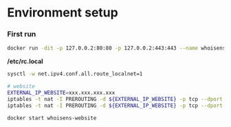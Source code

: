 # Environment setup


### First run

```bash
docker run -dit -p 127.0.0.2:80:80 -p 127.0.0.2:443:443 --name whoisens-website whoisens-website
```


**/etc/rc.local**

```bash
sysctl -w net.ipv4.conf.all.route_localnet=1

# website
EXTERNAL_IP_WEBSITE=xxx.xxx.xxx.xxx
iptables -t nat -I PREROUTING -d ${EXTERNAL_IP_WEBSITE} -p tcp --dport 80 -j DNAT --to 127.0.0.2:80
iptables -t nat -I PREROUTING -d ${EXTERNAL_IP_WEBSITE} -p tcp --dport 443 -j DNAT --to 127.0.0.2:443

docker start whoisens-website
```
